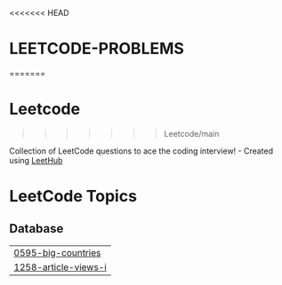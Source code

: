 <<<<<<< HEAD
# LEETCODE-PROBLEMS
=======
# Leetcode
>>>>>>> Leetcode/main

Collection of LeetCode questions to ace the coding interview! - Created using [LeetHub](https://github.com/QasimWani/LeetHub)

<!---LeetCode Topics Start-->
# LeetCode Topics
## Database
|  |
| ------- |
| [0595-big-countries](https://github.com/CHAITANYA-2002/LEETCODE-PROBLEMS/tree/master/0595-big-countries) |
| [1258-article-views-i](https://github.com/CHAITANYA-2002/LEETCODE-PROBLEMS/tree/master/1258-article-views-i) |
<!---LeetCode Topics End-->